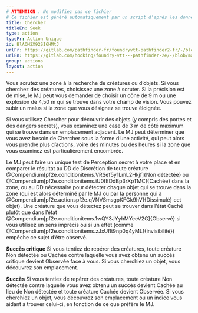 ```yaml
---
# ATTENTION : Ne modifiez pas ce fichier
# Ce fichier est généré automatiquement par un script d'après les données du module Foundry VTT officiel et de sa traduction
title: Chercher
titleEn: Seek
type: action
typeFr: Action Unique
id: BlAOM2X92SI6HMtJ
urlFr: https://gitlab.com/pathfinder-fr/foundryvtt-pathfinder2-fr/-/blob/master/data/actions/BlAOM2X92SI6HMtJ.htm
urlEn: https://gitlab.com/hooking/foundry-vtt---pathfinder-2e/-/blob/master/packs/data/actions.db/seek.json
group: actions
layout: action
---
```

Vous scrutez une zone à la recherche de créatures ou d’objets. Si vous cherchez des créatures, choisissez une zone à scruter. Si la précision est de mise, le MJ peut vous demander de choisir un cône de 9 m ou une explosion de 4,50 m qui se trouve dans votre champ de vision. Vous pouvez subir un malus si la zone que vous désignez se trouve éloignée. 

Si vous utilisez Chercher pour découvrir des objets (y compris des portes et des dangers secrets), vous examinez une case de 3 m de côté maximum qui se trouve dans un emplacement adjacent. Le MJ peut déterminer que vous avez besoin de Chercher sous la forme d’une activité, qui peut alors vous prendre plus d’actions, voire des minutes ou des heures si la zone que vous examinez est particulièrement encombrée.

Le MJ peut faire un unique test de <pf2-action action='seek' glyph='A'>Perception</pf2-action> secret à votre place et en comparer le résultat au DD de Discrétion de toute créature  @Compendium[pf2e.conditionitems.VRSef5y1LmL2Hkjf]{Non détectée} ou @Compendium[pf2e.conditionitems.iU0fEDdBp3rXpTMC]{Cachée} dans la zone, ou au DD nécessaire pour détecter chaque objet qui se trouve dans la zone (qui est alors déterminé par le MJ ou par la personne qui a @Compendium[pf2e.actionspf2e.qVNVSmsgpKFGk9hV]{Dissimulé} cet objet). Une créature que vous détectez peut se trouver dans l’état Caché plutôt que dans l’état @Compendium[pf2e.conditionitems.1wQY3JYyhMYeeV2G]{Observé} si vous utilisez un sens imprécis ou si un effet (comme @Compendium[pf2e.conditionitems.zJxUflt9np0q4yML]{invisibilité}) empêche ce sujet d’être observé.

**Succès critique** Si vous tentiez de repérer des créatures, toute créature Non détectée ou Cachée contre laquelle vous avez obtenu un succès critique devient Observée face à vous. Si vous cherchiez un objet, vous découvrez son emplacement.

**Succès** Si vous tentiez de repérer des créatures, toute créature Non détectée contre laquelle vous avez obtenu un succès devient Cachée au lieu de Non détectée et toute créature Cachée devient Observée. Si vous cherchiez un objet, vous découvrez son emplacement ou un indice vous aidant à trouver celui‑ci, en fonction de ce que préfère le MJ.



